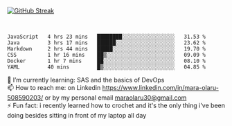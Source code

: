 

[![GitHub Streak](https://streak-stats.demolab.com?user=MaraxD&theme=tokyonight)](https://git.io/streak-stats)
 
 
 <br/>

<!--START_SECTION:waka-->

```text
JavaScript   4 hrs 23 mins   ████████░░░░░░░░░░░░░░░░░   31.53 %
Java         3 hrs 17 mins   ██████░░░░░░░░░░░░░░░░░░░   23.62 %
Markdown     2 hrs 44 mins   █████░░░░░░░░░░░░░░░░░░░░   19.70 %
CSS          1 hr 16 mins    ██▒░░░░░░░░░░░░░░░░░░░░░░   09.09 %
Docker       1 hr 7 mins     ██░░░░░░░░░░░░░░░░░░░░░░░   08.10 %
YAML         40 mins         █▒░░░░░░░░░░░░░░░░░░░░░░░   04.85 %
```

<!--END_SECTION:waka-->
<!--[![willianrod's wakatime stats](https://github-readme-stats.vercel.app/api/wakatime?username=MaraxD)](https://github.com/anuraghazra/github-readme-stats)-->

🌱 I’m currently learning: SAS and the basics of DevOps<br/>
📫 How to reach me: on Linkedin https://www.linkedin.com/in/mara-olaru-508590203/ or by my personal email maraolaru30@gmail.com <br/>
⚡ Fun fact: i recently learned how to crochet and it's the only thing i've been doing besides sitting in front of my laptop all day <br/>
 
